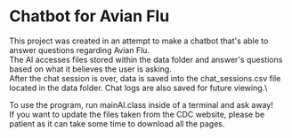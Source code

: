 # Chatbot for Avian Flu
This project was created in an attempt to make a chatbot that's able to answer questions regarding Avian Flu.\
The AI accesses files stored within the data folder and answer's questions based on what it believes the user is asking.\
After the chat session is over, data is saved into the chat_sessions.csv file located in the data folder. Chat logs are also saved for future viewing.\

To use the program, run mainAI.class inside of a terminal and ask away!\
If you want to update the files taken from the CDC website, please be patient as it can take some time to download all the pages.